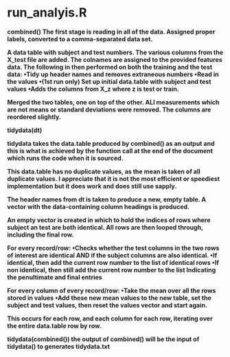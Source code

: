 # run_analyis.R
<b>combined()<b>
The first stage is reading in all of the data. Assigned proper labels, converted to a comma-separated data set.

A data table with subject and test numbers. The various columns from the X_test file are added. The colnames are assigned to the provided features data. The following in then performed on both the training and the test data:
•Tidy up header names and removes extraneous numbers
•Read in the values
•(1st run only) Set up initial data.table with subject and test values
•Adds the columns from X_z where z is test or train.

Merged the two tables, one on top of the other. ALl measurements which are not means or standard deviations were removed. The columns are reordered slightly.

<b>tidydata(dt)<b>

tidydata takes the data.table produced by combined() as an output and this is what is achieved by the function call at the end of the document which runs the code when it is sourced.

This data.table has no duplicate values, as the mean is taken of all duplicate values. I appreciate that it is not the most efficient or speediest implementation but it does work and does still use sapply.

The header names from dt is taken to produce a new, empty table. A vector with the data-containing column headings is produced.

An empty vector is created in which to hold the indices of rows where subject an test are both identical. All rows are then looped through, including the final row.

For every record/row:
•Checks whether the test columns in the two rows of interest are identical AND if the subject columns are also identical.
•If identical, then add the current row number to the list of identical rows
•If non identical, then still add the current row number to the list Indicating the penultimate and final entries

For every column of every record/row:
•Take the mean over all the rows stored in values
•Add these new mean values to the new table, set the subject and test values, then reset the values vector and start again.

This occurs for each row, and each column for each row, iterating over the entire data.table row by row.

<b>tidydata(combined())<b>
the output of combined() will be the input of tidydata() to generates tidydata.txt

